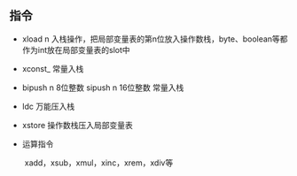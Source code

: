 ## 指令

- xload n 入栈操作，把局部变量表的第n位放入操作数栈，byte、boolean等都作为int放在局部变量表的slot中

- xconst_<x> 常量入栈

- bipush n 8位整数 sipush n 16位整数  常量入栈

- ldc 万能压入栈

- xstore  操作数栈压入局部变量表

- 运算指令

  ​	xadd，xsub，xmul，xinc，xrem，xdiv等